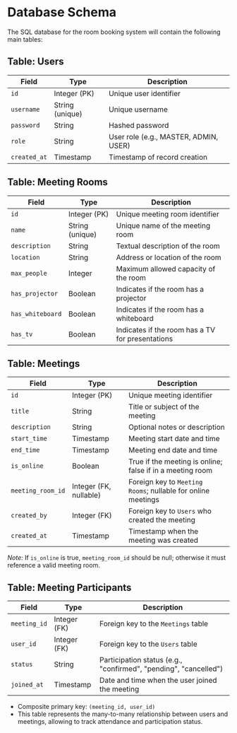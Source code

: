 # Database Schema

The SQL database for the room booking system will contain the following main tables:

## Table: Users

| Field        | Type            | Description                           |
| ------------ | --------------- | ------------------------------------- |
| `id`         | Integer (PK)    | Unique user identifier                |
| `username`   | String (unique) | Unique username                       |
| `password`   | String          | Hashed password                       |
| `role`       | String          | User role (e.g., MASTER, ADMIN, USER) |
| `created_at` | Timestamp       | Timestamp of record creation          |



## Table: Meeting Rooms

| Field            | Type            | Description                                      |
| ---------------- | --------------- | ------------------------------------------------ |
| `id`             | Integer (PK)    | Unique meeting room identifier                   |
| `name`           | String (unique) | Unique name of the meeting room                  |
| `description`    | String          | Textual description of the room                  |
| `location`       | String          | Address or location of the room                  |
| `max_people`     | Integer         | Maximum allowed capacity of the room             |
| `has_projector`  | Boolean         | Indicates if the room has a projector            |
| `has_whiteboard` | Boolean         | Indicates if the room has a whiteboard           |
| `has_tv`         | Boolean         | Indicates if the room has a TV for presentations |


## Table: Meetings

| Field             | Type                   | Description                                                  |
| ----------------- | ---------------------- | ------------------------------------------------------------ |
| `id`              | Integer (PK)           | Unique meeting identifier                                    |
| `title`           | String                 | Title or subject of the meeting                              |
| `description`     | String                 | Optional notes or description                                |
| `start_time`      | Timestamp              | Meeting start date and time                                  |
| `end_time`        | Timestamp              | Meeting end date and time                                    |
| `is_online`       | Boolean                | True if the meeting is online; false if in a meeting room    |
| `meeting_room_id` | Integer (FK, nullable) | Foreign key to `Meeting Rooms`; nullable for online meetings |
| `created_by`      | Integer (FK)           | Foreign key to `Users` who created the meeting               |
| `created_at`      | Timestamp              | Timestamp when the meeting was created                       |

*Note:* If `is_online` is true, `meeting_room_id` should be null; otherwise it must reference a valid meeting room.


## Table: Meeting Participants

| Field        | Type         | Description                                                      |
| ------------ | ------------ | ---------------------------------------------------------------- |
| `meeting_id` | Integer (FK) | Foreign key to the `Meetings` table                              |
| `user_id`    | Integer (FK) | Foreign key to the `Users` table                                 |
| `status`     | String       | Participation status (e.g., "confirmed", "pending", "cancelled") |
| `joined_at`  | Timestamp    | Date and time when the user joined the meeting                   |

* Composite primary key: `(meeting_id, user_id)`
* This table represents the many-to-many relationship between users and meetings, allowing to track attendance and participation status.